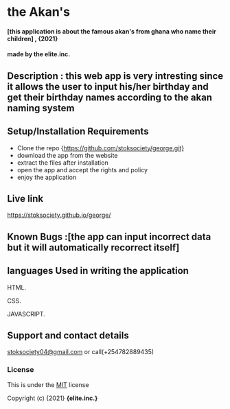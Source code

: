 # the Akan's
#### [this application is about the famous  akan's from ghana who name their children] , {2021}
####  made by the elite.inc.
## Description : this web app is very intresting since it allows the user to input his/her birthday and get their birthday names according to the akan naming system
## Setup/Installation Requirements
* Clone the repo {https://github.com/stoksociety/george.git}
* download the app from the website
* extract the files after installation
* open the app and accept the rights and policy
* enjoy the application

## Live link
https://stoksociety.github.io/george/

## Known Bugs :[the app can input incorrect data but it will automatically recorrect itself]

## languages Used in writing the application

HTML.

CSS.

JAVASCRIPT.

## Support and contact details
stoksociety04@gmail.com
or call(+254782889435)

### License
This is under the [MIT](LICENSE) license

Copyright (c) {2021} **{elite.inc.}**
<arnold kagunda>
